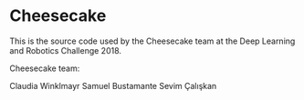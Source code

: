 # Cheesecake
This is the source code used by the Cheesecake team at the Deep Learning and Robotics Challenge 2018.

Cheesecake team:

Claudia Winklmayr
Samuel Bustamante
Sevim Çalışkan
